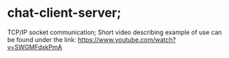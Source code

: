 # chat-client-server;
TCP/IP socket communication;
Short video describing example of use can be found under the link: https://www.youtube.com/watch?v=SWGMFdxkPmA
